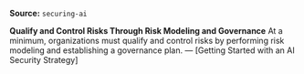 **Source:** `securing-ai`

**Qualify and Control Risks Through Risk Modeling and Governance**
At a minimum, organizations must qualify and control risks by performing risk modeling and establishing a governance plan. — [Getting Started with an AI Security Strategy]
